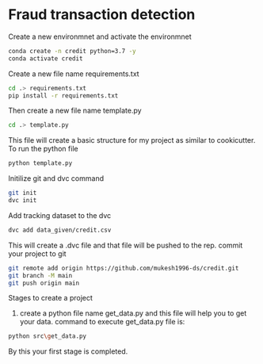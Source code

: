 # Fraud transaction detection

Create a new environmnet and activate the environmnet 
```bash
conda create -n credit python=3.7 -y
conda activate credit
```
Create a new file name requirements.txt
```bash
cd .> requirements.txt
pip install -r requirements.txt
```
Then create a new file name template.py
```bash
cd .> template.py
```
This file will create a basic structure for my project as similar to cookicutter.
To run the python file 
```bash
python template.py
```
Initilize git and dvc command
```bash
git init
dvc init
```
Add tracking dataset to the dvc
```bash
dvc add data_given/credit.csv
```
This will create a .dvc file and that file will be pushed to the rep.
commit your project to git
```bash
git remote add origin https://github.com/mukesh1996-ds/credit.git
git branch -M main
git push origin main
```
Stages to create a project
1. create a python file name get_data.py and this file will help you to get your data.
command to execute get_data.py file is:  
```bash
python src\get_data.py
```
By this your first stage is completed.




